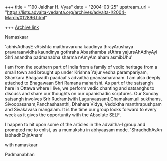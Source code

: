 +++
title = "190 Jaldhar H. Vyas"
date = "2004-03-25"
upstream_url = "https://lists.advaita-vedanta.org/archives/advaita-l/2004-March/012896.html"

+++
[Archive link](https://lists.advaita-vedanta.org/archives/advaita-l/2004-March/012896.html)

Namaskaar

'abhivAdhayE vAsishta maithravaruna kaudinya thrayArushaya pravaraanvidha
kaundinya gothraha Abasthamba sUthra yajursAhAdhyAyi Shri anandha
padmanabha sharma nAmyAm aham asmibUhu'

I am from the southern part of India from a family of vedic heritage from
a small town and brought up under Krishna Yajur vedha parampariyam,
Shankara Bhagavadh paadaal's advaitha gnanasmaranam. I am also deeply
attached to Bhagawaan Shri Ramana maharishi. As part of the satsangh here
in Ottawa where I live, we perform vedic chanting and satsanghs to discuss
and share our thoughts on our upanishadic scrptures. Our Sunday satsangh
involves Srir Rudram(with Lagunyaasam),Chamakam,all sukthams,
Sivoopasanam,Panchashaanthi, Dhahara Vidya, Vedoktha manthrapushpam and
Sivakavasa mangalam. It is the time our group looks forward to every week
as it gives the opportunity with the Absolute SELF.

I happen to hit upon some of the articles in the advaitha-l group and
prompted me to enlist, as a mumukshu in abhyaasam mode. 'ShradhdhAvAn
labhadhEhjnAnam'

with namaskaar

Padmanabhan

